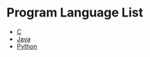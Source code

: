# Program Language List
- [C](https://github.com/ondacloud/Program_Language/tree/main/c)
- [Java](https://github.com/ondacloud/Program_Language/tree/main/java)
- [Python](https://github.com/ondacloud/Program_Language/tree/main/python)